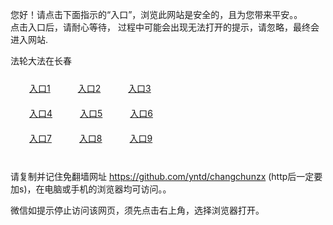 您好！请点击下面指示的“入口”，浏览此网站是安全的，且为您带来平安。。 <br/>
点击入口后，请耐心等待， 过程中可能会出现无法打开的提示，请忽略，最终会进入网站. </br>

法轮大法在长春<br/>
<div style="padding:10px"><a style="margin:20px" target="_blank" href="https://d2a0ifzjtbmyv5.cloudfront.net/2Qpsp?yryqfa" id="ccLink1" rel="nofollow">入口1</a> <a target="_blank" style="margin:20px" href="https://d23mwl8abhsz5m.cloudfront.net/2Qpsp?qeyvdqss" id="ccLink2" rel="nofollow">入口2</a> <a style="margin:20px" target="_blank" href="https://d1sf0qqb7e3pbi.cloudfront.net/2Qpsp?krmtd" id="ccLink3" rel="nofollow">入口3</a></div>

<div style="padding:10px" ><a style="margin:20px" target="_blank" href="https://d2a0ifzjtbmyv5.cloudfront.net/2Qpsp?yryqfa" id="ccLink4" rel="nofollow">入口4</a> <a style="margin:20px" href="https://d23mwl8abhsz5m.cloudfront.net/2Qpsp?qeyvdqss" target="_blank" id="ccLink5" rel="nofollow">入口5</a> <a style="margin:20px" href="https://d1sf0qqb7e3pbi.cloudfront.net/2Qpsp?krmtd" target="_blank" id="ccLink6" rel="nofollow">入口6</a></div>

<div style="padding:10px"><a style="margin:20px" target="_blank" href="https://d2a0ifzjtbmyv5.cloudfront.net/2Qpsp?yryqfa" id="ccLink7" rel="nofollow">入口7</a> <a style="margin:20px" href="https://d23mwl8abhsz5m.cloudfront.net/2Qpsp?qeyvdqss" target="_blank" id="ccLink8" rel="nofollow">入口8</a> <a style="margin:20px" target="_blank" href="https://d1sf0qqb7e3pbi.cloudfront.net/2Qpsp?krmtd" id="ccLink9" rel="nofollow">入口9</a></div>

<br/>



请复制并记住免翻墙网址 https://github.com/yntd/changchunzx (http后一定要加s)，在电脑或手机的浏览器均可访问。。<br/>

微信如提示停止访问该网页，须先点击右上角，选择浏览器打开。
